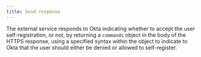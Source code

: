 ```yaml
---
title: Send response
---
```


The external service responds to Okta indicating whether to accept the user self-registration, or not, by returning a `commands` object in the body of the HTTPS response, using a specified syntax within the object to indicate to Okta that the user should either be denied or allowed to self-register.

<StackSnippet snippet="send-response"/>

<NextSectionLink/>